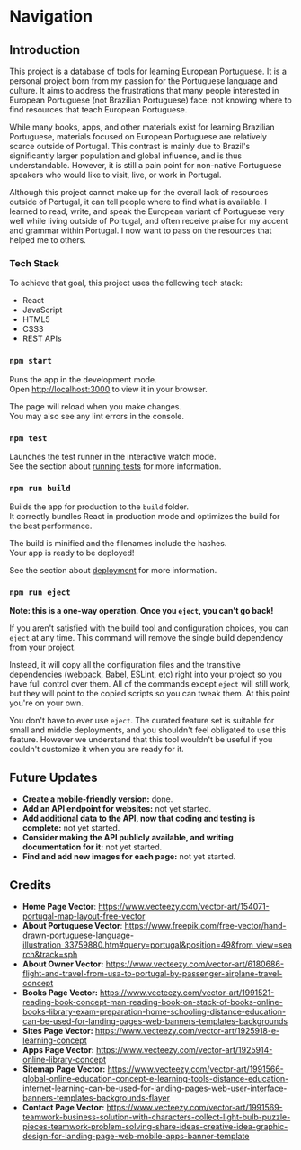 # Navigation


## Introduction

This project is a database of tools for learning European Portuguese. It is a personal project born 
from my passion for the Portuguese language and culture. It aims to address the frustrations that many 
people interested in European Portuguese (not Brazilian Portuguese) face: not knowing where to find 
resources that teach European Portuguese. 

While many books, apps, and other materials exist for learning 
Brazilian Portuguese, materials focused on European Portuguese are relatively scarce outside of Portugal. 
This contrast is mainly due to Brazil's significantly larger population and global influence, and is thus 
understandable. However, it is still a pain point for non-native Portuguese speakers who would like to 
visit, live, or work in Portugal.

Although this project cannot make up for the overall lack of resources outside of Portugal, it 
can tell people where to find what is available. I learned to read, write, and speak the 
European variant of Portuguese very well while living outside of Portugal, and often receive 
praise for my accent and grammar within Portugal. I now want to pass on the resources that helped me 
to others.

### Tech Stack

To achieve that goal, this project uses the following tech stack:
* React
* JavaScript
* HTML5
* CSS3
* REST APIs

### `npm start`

Runs the app in the development mode.\
Open [http://localhost:3000](http://localhost:3000) to view it in your browser.

The page will reload when you make changes.\
You may also see any lint errors in the console.

### `npm test`

Launches the test runner in the interactive watch mode.\
See the section about [running tests](https://facebook.github.io/create-react-app/docs/running-tests) for more information.

### `npm run build`

Builds the app for production to the `build` folder.\
It correctly bundles React in production mode and optimizes the build for the best performance.

The build is minified and the filenames include the hashes.\
Your app is ready to be deployed!

See the section about [deployment](https://facebook.github.io/create-react-app/docs/deployment) for more information.

### `npm run eject`

**Note: this is a one-way operation. Once you `eject`, you can't go back!**

If you aren't satisfied with the build tool and configuration choices, you can `eject` at any time. This command will remove the single build dependency from your project.

Instead, it will copy all the configuration files and the transitive dependencies (webpack, Babel, ESLint, etc) right into your project so you have full control over them. All of the commands except `eject` will still work, but they will point to the copied scripts so you can tweak them. At this point you're on your own.

You don't have to ever use `eject`. The curated feature set is suitable for small and middle deployments, and you shouldn't feel obligated to use this feature. However we understand that this tool wouldn't be useful if you couldn't customize it when you are ready for it.

## Future Updates

* **Create a mobile-friendly version:** done.
* **Add an API endpoint for websites:** not yet started.
* **Add additional data to the API, now that coding and testing is complete:** not yet started.
* **Consider making the API publicly available, and writing documentation for it:** not yet started.
* **Find and add new images for each page:** not yet started.

## Credits

* **Home Page Vector**: https://www.vecteezy.com/vector-art/154071-portugal-map-layout-free-vector
* **About Portuguese Vector**: https://www.freepik.com/free-vector/hand-drawn-portuguese-language-illustration_33759880.htm#query=portugal&position=49&from_view=search&track=sph
* **About Owner Vector:** https://www.vecteezy.com/vector-art/6180686-flight-and-travel-from-usa-to-portugal-by-passenger-airplane-travel-concept
* **Books Page Vector:** https://www.vecteezy.com/vector-art/1991521-reading-book-concept-man-reading-book-on-stack-of-books-online-books-library-exam-preparation-home-schooling-distance-education-can-be-used-for-landing-pages-web-banners-templates-backgrounds
* **Sites Page Vector:** https://www.vecteezy.com/vector-art/1925918-e-learning-concept
* **Apps Page Vector:** https://www.vecteezy.com/vector-art/1925914-online-library-concept
* **Sitemap Page Vector:** https://www.vecteezy.com/vector-art/1991566-global-online-education-concept-e-learning-tools-distance-education-internet-learning-can-be-used-for-landing-pages-web-user-interface-banners-templates-backgrounds-flayer
* **Contact Page Vector:** https://www.vecteezy.com/vector-art/1991569-teamwork-business-solution-with-characters-collect-light-bulb-puzzle-pieces-teamwork-problem-solving-share-ideas-creative-idea-graphic-design-for-landing-page-web-mobile-apps-banner-template